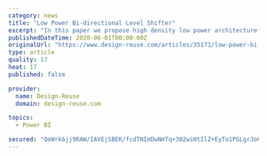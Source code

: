 ```yaml
---
category: news
title: "Low Power Bi-directional Level Shifter"
excerpt: "In this paper we propose high density low power architecture for level shifter cells that consumes ~ 5X lower powers with minimal compromise with performance. The proposed topology is based on the way of realization of a bi-directional level shifter using ..."
publishedDateTime: 2020-06-01T00:00:00Z
originalUrl: "https://www.design-reuse.com/articles/35171/low-power-bi-directional-level-shifter.html"
type: article
quality: 17
heat: 17
published: false

provider:
  name: Design-Reuse
  domain: design-reuse.com

topics:
  - Power BI

secured: "QeWrk6jj9RAW/IAVEjSBEK/fcdTNImDwNmTq+302wiHtIlZ+EyTo1PGLgrJoCxv1VzLz5/xlmBqPNLZDQgG9pylOuZlUfIEEzt/QqTZ1zXxpx6CEv7ddBO8CyxMCAG+tPPg8UHdOPuZCuJMBY7kqKv9qPub4Wcyr8ZivN5OrBkDvW31sBprTvo///qJMb/LpM6Da/xd0Tjypz0Fa/PTh3IqyNsyLh0SwrCQZkF7ZAfNj6w7zERENpbCGheVYmhvIBqeni++akQcqQShvBn3TYr5X7sUDo5XW837PXDYQgr9UK35YmjQxQzsw+9OXqBbv;OmK6afTCjhDZqN16zq7/0Q=="
---
```


